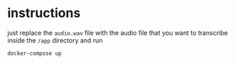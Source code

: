 # instructions

just replace the `audio.wav` file with the audio file that you want to transcribe inside the `/app` directory and run

```bash
docker-compose up
```

